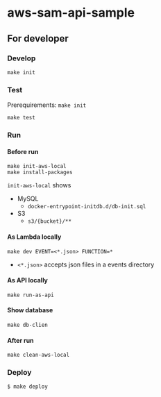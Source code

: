 aws-sam-api-sample
==================


For developer
-------------

### Develop

```
make init
```


### Test

Prerequirements: `make init`

```
make test
```

### Run

#### Before run

```
make init-aws-local
make install-packages
```

`init-aws-local` shows

* MySQL
  * `docker-entrypoint-initdb.d/db-init.sql`
* S3
  * `s3/{bucket}/**`

#### As Lambda locally

```
make dev EVENT=<*.json> FUNCTION=*
```

* `<*.json>` accepts json files in a events directory

#### As API locally

```
make run-as-api
```

#### Show database

```
make db-clien
```

#### After run

```
make clean-aws-local
```


### Deploy

```
$ make deploy
```

